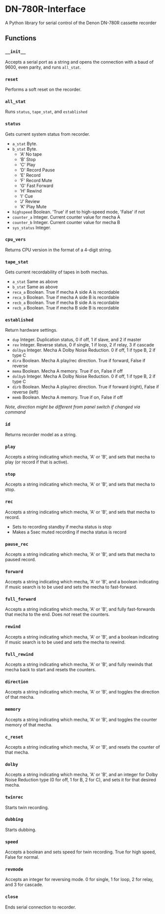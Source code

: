 # DN-780R-Interface
 A Python library for serial control of the Denon DN-780R cassette recorder


## Functions
### `__init__`
Accepts a serial port as a string and opens the connection with a baud of 9600, even parity, and runs `all_stat`.

### `reset`
Performs a soft reset on the recorder.

### `all_stat`
Runs `status`, `tape_stat`, and `established`

### `status`
Gets current system status from recorder.
* `a_stat` Byte.
* `b_stat` Byte.
  * 'A' No tape
  * 'B' Stop
  * 'C' Play
  * 'D' Record Pause
  * 'E' Record
  * 'F' Record Mute
  * 'G' Fast Forward
  * 'H' Rewind
  * 'I' Cue
  * 'J' Review
  * 'K' Play Mute
* `highspeed` Boolean. 'True' if set to high-speed mode, 'False' if not
* `counter_a` Integer. Current counter value for mecha A
* `counter_b` Integer. Current counter value for mecha B
* `sys_status` Integer.

### `cpu_vers`
Returns CPU version in the format of a 4-digit string.

### `tape_stat`
Gets current recordability of tapes in both mechas.
* `a_stat` Same as above
* `b_stat` Same as above
* `reca_a` Boolean. True if mecha A side A is recordable
* `reca_b` Boolean. True if mecha A side B is recordable
* `recb_a` Boolean. True if mecha B side A is recordable
* `recb_a` Boolean. True if mecha B side B is recordable

### `established`
Return hardware settings.
* `dup` Integer. Duplication status, 0 if off, 1 if slave, and 2 if master
* `rev` Integer. Reverse status, 0 if single, 1 if loop, 2 if relay, 3 if cascade
* `dolbya` Integer. Mecha A Dolby Noise Reduction. 0 if off, 1 if type B, 2 if type C
* `dira` Boolean. Mecha A play/rec direction. True if forward, False if reverse
* `mema` Boolean. Mecha A memory. True if on, False if off
* `dolbyb` Integer. Mecha A Dolby Noise Reduction. 0 if off, 1 if type B, 2 if type C
* `dirb` Boolean. Mecha A play/rec direction. True if forward (right), False if reverse (left)
* `memb` Boolean. Mecha A memory. True if on, False if off

*Note, direction might be different from panel switch if changed via command*

### `id`
Returns recorder model as a string.

### `play`
Accepts a string indicating which mecha, 'A' or 'B', and sets that mecha to play (or record if that is active).

### `stop`
Accepts a string indicating which mecha, 'A' or 'B', and sets that mecha to stop.

### `rec`
Accepts a string indicating which mecha, 'A' or 'B', and sets that mecha to record.
* Sets to recording standby if mecha status is stop
* Makes a 5sec muted recording if mecha status is record

### `pause_rec`
Accepts a string indicating which mecha, 'A' or 'B', and sets that mecha to paused record.

### `forward`
Accepts a string indicating which mecha, 'A' or 'B', and a boolean indicating if music search is to be used and sets the mecha to fast-forward.

### `full_forward`
Accepts a string indicating which mecha, 'A' or 'B', and fully fast-forwards that mecha to the end.  Does *not* reset the counters.

### `rewind`
Accepts a string indicating which mecha, 'A' or 'B', and a boolean indicating if music search is to be used and sets the mecha to rewind.

### `full_rewind`
Accepts a string indicating which mecha, 'A' or 'B', and fully rewinds that mecha back to start and resets the counters.

### `direction`
Accepts a string indicating which mecha, 'A' or 'B', and toggles the direction of that mecha.

### `memory`
Accepts a string indicating which mecha, 'A' or 'B', and toggles the counter memory of that mecha.

### `c_reset`
Accepts a string indicating which mecha, 'A' or 'B', and resets the counter of that mecha.

### `dolby`
Accepts a string indicating which mecha, 'A' or 'B', and an integer for Dolby Noise Reduction type (0 for off, 1 for B, 2 for C), and sets it for that desired mecha.

### `twinrec`
Starts twin recording.

### `dubbing`
Starts dubbing.

### `speed`
Accepts a boolean and sets speed for twin recording.  True for high speed, False for normal.

### `revmode`
Accepts an integer for reversing mode.  0 for single, 1 for loop, 2 for relay, and 3 for cascade.

### `close`
Ends serial connection to recorder.
